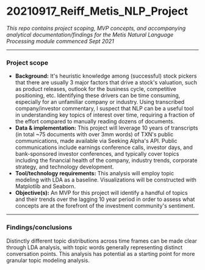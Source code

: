 # 20210917_Reiff_Metis_NLP_Project
_This repo contains project scoping, MVP concepts, and accompanying analytical documentation/findings for the Metis Natural Language Processing module commenced Sept 2021_

---
### **Project scope**
* **Background:** It's heuristic knowledge among (successful) stock pickers that there are usually 3 major factors that drive a stock's valuation, such as product releases, outlook for the business cycle, competitive positioning, etc. Identifying these drivers can be time consuming, especially for an unfamiliar company or industry. Using transcribed company/investor commentary, I suspect that NLP can be a useful tool in understanding key topics of interest over time, requiring a fraction of the effort compared to manually reading dozens of documents.   
* **Data & implementation:** This project will leverage 10 years of transcripts (in total ~75 documents with over 3mm words) of TXN's public communications, made available via Seeking Alpha's API. Public communications include earnings conference calls, investor days, and bank-sponsored investor conferences, and typically cover topics including the financial health of the company, industry trends, corporate strategy, and technology development. 
* **Tool/technology requirements:** This analysis will employ topic modeling with LDA as a baseline. Visualizations will be constructed with Matplotlib and Seaborn. 
* **Objective(s):** An MVP for this project will identify a handful of topics and their trends over the lagging 10 year period in order to assess what concepts are at the forefront of the investment community's sentiment. 

---
### **Findings/conclusions**
Distinctly different topic distributions across time frames can be made clear through LDA analysis, with topic words generally representing distinct conversation points. This analysis has potential as a starting point for more granular topic modeling analysis.
